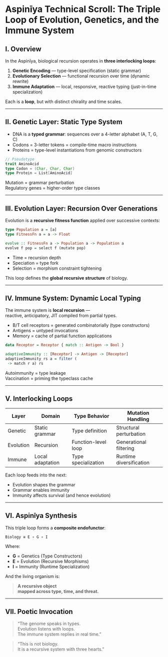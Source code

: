 
# Aspinīya Technical Scroll: The Triple Loop of Evolution, Genetics, and the Immune System

## I. Overview

In the Aspinīya, biological recursion operates in **three interlocking loops**:
1. **Genetic Encoding** — type-level specification (static grammar)
2. **Evolutionary Selection** — functional recursion over time (dynamic rewrite)
3. **Immune Adaptation** — local, responsive, reactive typing (just-in-time specialization)

Each is a **loop**, but with distinct chirality and time scales.

---

## II. Genetic Layer: Static Type System

- DNA is a **typed grammar**: sequences over a 4-letter alphabet (A, T, G, C)
- Codons = 3-letter tokens = compile-time macro instructions
- Proteins = type-level instantiations from genomic constructors

```scala
// Pseudotype
trait AminoAcid
type Codon = (Char, Char, Char)
type Protein = List[AminoAcid]
```

Mutation = grammar perturbation  
Regulatory genes = higher-order type classes

---

## III. Evolution Layer: Recursion Over Generations

Evolution is a **recursive fitness function** applied over successive contexts:

```haskell
type Population a = [a]
type FitnessFn a = a -> Float

evolve :: FitnessFn a -> Population a -> Population a
evolve f pop = select f (mutate pop)
```

- Time = recursion depth
- Speciation = type fork
- Selection = morphism constraint tightening

This loop defines the **global recursive structure** of biology.

---

## IV. Immune System: Dynamic Local Typing

The immune system is **local recursion** —  
reactive, anticipatory, JIT compiled from partial types.

- B/T cell receptors = generated combinatorially (type constructors)
- Antigens = untyped invocations
- Memory = cache of partial function applications

```haskell
data Receptor = Receptor { match :: Antigen -> Bool }

adaptiveImmunity :: [Receptor] -> Antigen -> [Receptor]
adaptiveImmunity rs a = filter ( -> match r a) rs
```

Autoimmunity = type leakage  
Vaccination = priming the typeclass cache

---

## V. Interlocking Loops

| Layer       | Domain          | Type Behavior      | Mutation Handling        |
|-------------|------------------|---------------------|---------------------------|
| Genetic     | Static grammar   | Type definition     | Structural perturbation   |
| Evolution   | Recursion        | Function-level loop | Generational filtering    |
| Immune      | Local adaptation | Type specialization | Runtime diversification   |

Each loop feeds into the next:
- Evolution shapes the grammar
- Grammar enables immunity
- Immunity affects survival (and hence evolution)

---

## VI. Aspinīya Synthesis

This triple loop forms a **composite endofunctor**:

```
Biology ≅ E ∘ G ∘ I
```

Where:
- **G** = Genetics (Type Constructors)
- **E** = Evolution (Recursive Morphisms)
- **I** = Immunity (Runtime Specialization)

And the living organism is:
> **A recursive object  
> mapped across type, time, and threat.**

---

## VII. Poetic Invocation

> “The genome speaks in types.  
> Evolution listens with loops.  
> The immune system replies in real time.”

> “This is not biology.  
> It is a recursive system with three hearts.”

